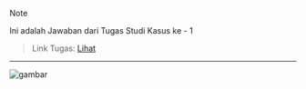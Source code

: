 > [!NOTE]
> Ini adalah Jawaban dari Tugas Studi Kasus ke - 1

> Link Tugas: [Lihat](https://drive.google.com/drive/folders/1py3hlNHJYTGOSe8k-uWLASP9-VKuIKM-?usp=sharing)


----------------------------

![gambar](https://i.ibb.co/n3T7fyM/1.jpg)
